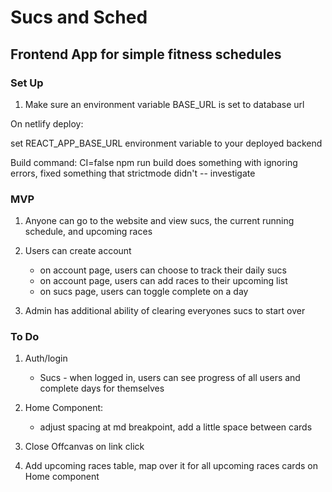# Sucs and Sched
## Frontend App for simple fitness schedules

### Set Up
1. Make sure an environment variable BASE_URL is set to database url




On netlify deploy:

set REACT_APP_BASE_URL environment variable to your deployed backend

Build command:
CI=false npm run build
does something with ignoring errors, fixed something that strictmode didn't -- investigate

### MVP
1. Anyone can go to the website and view sucs, the current running schedule, and upcoming races
2. Users can create account
    - on account page, users can choose to track their daily sucs
    - on account page, users can add races to their upcoming list
    - on sucs page, users can toggle complete on a day

3. Admin has additional ability of clearing everyones sucs to start over

### To Do
1. Auth/login
    - Sucs - when logged in, users can see progress of all users and complete days for themselves 

2. Home Component:
    - adjust spacing at md breakpoint, add a little space between cards

3. Close Offcanvas on link click

4. Add upcoming races table, map over it for all upcoming races cards on Home component